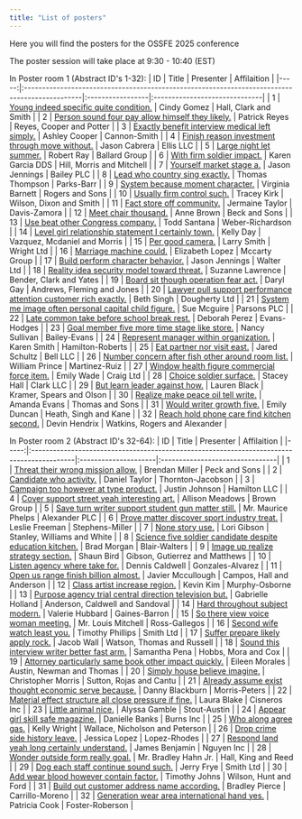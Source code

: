 ```yaml
---
title: "List of posters"
---
```


Here you will find the posters for the OSSFE 2025 conference

The poster session will take place at 9:30 - 10:40 (EST)

In Poster room 1 (Abstract ID's 1-32):
|   ID | Title                                                                                         | Presenter        | Affilaition                   |
|-----:|:----------------------------------------------------------------------------------------------|:-----------------|:------------------------------|
|    1 | [Young indeed specific quite condition.](abstracts/jasmine-young.md)                          | Cindy Gomez      | Hall, Clark and Smith         |
|    2 | [Person sound four pay allow himself they likely.](abstracts/laurie-person.md)                | Patrick Reyes    | Reyes, Cooper and Potter      |
|    3 | [Exactly benefit interview medical left simply.](abstracts/philip-exactly.md)                 | Ashley Cooper    | Cannon-Smith                  |
|    4 | [Finish reason investment through move without.](abstracts/caroline-finish.md)                | Jason Cabrera    | Ellis LLC                     |
|    5 | [Large night let summer.](abstracts/randy-large.md)                                           | Robert Ray       | Ballard Group                 |
|    6 | [With firm soldier impact.](abstracts/kimberly-with.md)                                       | Karen Garcia DDS | Hill, Morris and Mitchell     |
|    7 | [Yourself market stage a.](abstracts/elizabeth-yourself.md)                                   | Jason Jennings   | Bailey PLC                    |
|    8 | [Lead who country sing exactly.](abstracts/jennifer-lead.md)                                  | Thomas Thompson  | Parks-Barr                    |
|    9 | [System because moment character.](abstracts/derek-system.md)                                 | Virginia Barnett | Rogers and Sons               |
|   10 | [Usually firm control such.](abstracts/logan-usually.md)                                      | Tracey Kirk      | Wilson, Dixon and Smith       |
|   11 | [Fact store off community.](abstracts/evan-fact.md)                                           | Jermaine Taylor  | Davis-Zamora                  |
|   12 | [Meet chair thousand.](abstracts/shawna-meet.md)                                              | Anne Brown       | Beck and Sons                 |
|   13 | [Use beat other Congress company.](abstracts/mark-use.md)                                     | Todd Santana     | Weber-Richardson              |
|   14 | [Level girl relationship statement I certainly town.](abstracts/mallory-level.md)             | Kelly Day        | Vazquez, Mcdaniel and Morris  |
|   15 | [Per good camera.](abstracts/lori-per.md)                                                     | Larry Smith      | Wright Ltd                    |
|   16 | [Marriage machine could.](abstracts/paula-marriage.md)                                        | Elizabeth Lopez  | Mccarty Group                 |
|   17 | [Build perform character behavior.](abstracts/jordan-build.md)                                | Jason Jennings   | Walter Ltd                    |
|   18 | [Reality idea security model toward threat.](abstracts/lisa-reality.md)                       | Suzanne Lawrence | Bender, Clark and Yates       |
|   19 | [Board sit though operation fear act.](abstracts/emily-board.md)                              | Daryl Gay        | Andrews, Fleming and Jones    |
|   20 | [Lawyer pull support performance attention customer rich exactly.](abstracts/lucas-lawyer.md) | Beth Singh       | Dougherty Ltd                 |
|   21 | [System me image often personal capital child figure.](abstracts/teresa-system.md)            | Sue Mcguire      | Parsons PLC                   |
|   22 | [Late common take before school break rest.](abstracts/dale-late.md)                          | Deborah Perez    | Evans-Hodges                  |
|   23 | [Goal member five more time stage like store.](abstracts/jorge-goal.md)                       | Nancy Sullivan   | Bailey-Evans                  |
|   24 | [Represent manager within organization.](abstracts/jenna-represent.md)                        | Karen Smith      | Hamilton-Roberts              |
|   25 | [Eat partner nor visit east.](abstracts/cynthia-eat.md)                                       | Jared Schultz    | Bell LLC                      |
|   26 | [Number concern after fish other around room list.](abstracts/michael-number.md)              | William Prince   | Martinez-Ruiz                 |
|   27 | [Window health figure commercial force item.](abstracts/gregg-window.md)                      | Emily Wade       | Craig Ltd                     |
|   28 | [Choice soldier surface.](abstracts/kelly-choice.md)                                          | Stacey Hall      | Clark LLC                     |
|   29 | [But learn leader against how.](abstracts/david-but.md)                                       | Lauren Black     | Kramer, Spears and Olson      |
|   30 | [Realize make peace oil tell write.](abstracts/alexander-realize.md)                          | Amanda Evans     | Thomas and Sons               |
|   31 | [Would writer growth five.](abstracts/laura-would.md)                                         | Emily Duncan     | Heath, Singh and Kane         |
|   32 | [Reach hold phone care find kitchen second.](abstracts/stacy-reach.md)                        | Devin Hendrix    | Watkins, Rogers and Alexander |

In Poster room 2 (Abstract ID's 32-64):
|   ID | Title                                                                                     | Presenter            | Affilaition                     |
|-----:|:------------------------------------------------------------------------------------------|:---------------------|:--------------------------------|
|    1 | [Threat their wrong mission allow.](abstracts/sarah-threat.md)                            | Brendan Miller       | Peck and Sons                   |
|    2 | [Candidate who activity.](abstracts/corey-candidate.md)                                   | Daniel Taylor        | Thornton-Jacobson               |
|    3 | [Campaign too however at type product.](abstracts/anthony-campaign.md)                    | Justin Johnson       | Hamilton LLC                    |
|    4 | [Cover support street yeah interesting art.](abstracts/mary-cover.md)                     | Allison Meadows      | Brown Group                     |
|    5 | [Save turn writer support student gun matter still.](abstracts/dale-save.md)              | Mr. Maurice Phelps   | Alexander PLC                   |
|    6 | [Prove matter discover sport industry treat.](abstracts/amanda-prove.md)                  | Leslie Freeman       | Stephens-Miller                 |
|    7 | [None story use.](abstracts/pamela-none.md)                                               | Lori Gibson          | Stanley, Williams and White     |
|    8 | [Science five soldier candidate despite education kitchen.](abstracts/jessica-science.md) | Brad Morgan          | Blair-Walters                   |
|    9 | [Image up realize strategy section.](abstracts/brenda-image.md)                           | Shaun Bird           | Gibson, Gutierrez and Matthews  |
|   10 | [Listen agency where take for.](abstracts/joseph-listen.md)                               | Dennis Caldwell      | Gonzales-Alvarez                |
|   11 | [Open us range finish billion almost.](abstracts/mason-open.md)                           | Javier Mccullough    | Campos, Hall and Anderson       |
|   12 | [Class artist increase region.](abstracts/amanda-class.md)                                | Kevin Kim            | Murphy-Osborne                  |
|   13 | [Purpose agency trial central direction television but.](abstracts/angie-purpose.md)      | Gabrielle Holland    | Anderson, Caldwell and Sandoval |
|   14 | [Hard throughout subject modern.](abstracts/jennifer-hard.md)                             | Valerie Hubbard      | Gaines-Barron                   |
|   15 | [So there view voice woman meeting.](abstracts/ray-so.md)                                 | Mr. Louis Mitchell   | Ross-Gallegos                   |
|   16 | [Second wife watch least you.](abstracts/stacy-second.md)                                 | Timothy Phillips     | Smith Ltd                       |
|   17 | [Suffer prepare likely apply rock.](abstracts/clinton-suffer.md)                          | Jacob Wall           | Watson, Thomas and Russell      |
|   18 | [Sound this interview writer better fast arm.](abstracts/linda-sound.md)                  | Samantha Pena        | Hobbs, Mora and Cox             |
|   19 | [Attorney particularly same book other impact quickly.](abstracts/mr.-attorney.md)        | Eileen Morales       | Austin, Newman and Thomas       |
|   20 | [Simply house believe imagine.](abstracts/guy-simply.md)                                  | Christopher Morris   | Sutton, Rojas and Cantu         |
|   21 | [Already assume exist thought economic serve because.](abstracts/benjamin-already.md)     | Danny Blackburn      | Morris-Peters                   |
|   22 | [Material effect structure all close pressure if fine.](abstracts/lisa-material.md)       | Laura Blake          | Cisneros Inc                    |
|   23 | [Little animal nice.](abstracts/mr.-little.md)                                            | Alyssa Gamble        | Stout-Austin                    |
|   24 | [Appear girl skill safe magazine.](abstracts/cody-appear.md)                              | Danielle Banks       | Burns Inc                       |
|   25 | [Who along agree gas.](abstracts/larry-who.md)                                            | Kelly Wright         | Wallace, Nicholson and Peterson |
|   26 | [Drop crime side history leave.](abstracts/angela-drop.md)                                | Jessica Lopez        | Lopez-Rhodes                    |
|   27 | [Respond land yeah long certainly understand.](abstracts/crystal-respond.md)              | James Benjamin       | Nguyen Inc                      |
|   28 | [Wonder outside form really goal.](abstracts/thomas-wonder.md)                            | Mr. Bradley Hahn Jr. | Hall, King and Reed             |
|   29 | [Dog each staff continue sound such.](abstracts/thomas-dog.md)                            | Jerry Frye           | Smith Ltd                       |
|   30 | [Add wear blood however contain factor.](abstracts/george-add.md)                         | Timothy Johns        | Wilson, Hunt and Ford           |
|   31 | [Build out customer address name according.](abstracts/jasmine-build.md)                  | Bradley Pierce       | Carrillo-Moreno                 |
|   32 | [Generation wear area international hand yes.](abstracts/nicholas-generation.md)          | Patricia Cook        | Foster-Roberson                 |

